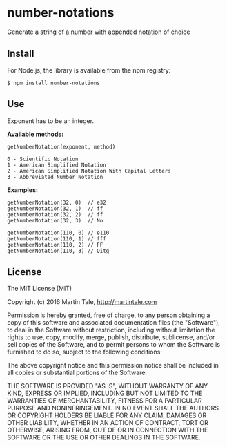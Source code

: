 # number-notations #

Generate a string of a number with appended notation of choice

## Install

For Node.js, the library is available from the npm registry:

    $ npm install number-notations

## Use

Exponent has to be an integer.

**Available methods:**

    getNumberNotation(exponent, method)

    0 - Scientific Notation
    1 - American Simplified Notation
    2 - American Simplified Notation With Capital Letters
    3 - Abbreviated Number Notation

**Examples:**

    getNumberNotation(32, 0)  // e32
    getNumberNotation(32, 1)  // ff
    getNumberNotation(32, 2)  // ff
    getNumberNotation(32, 3)  // No

    getNumberNotation(110, 0) // e110
    getNumberNotation(110, 1) // fff
    getNumberNotation(110, 2) // FF
    getNumberNotation(110, 3) // Qitg

## License

The MIT License (MIT)

Copyright (c) 2016 Martin Tale, http://martintale.com

Permission is hereby granted, free of charge, to any person obtaining a copy
of this software and associated documentation files (the "Software"), to deal
in the Software without restriction, including without limitation the rights
to use, copy, modify, merge, publish, distribute, sublicense, and/or sell
copies of the Software, and to permit persons to whom the Software is
furnished to do so, subject to the following conditions:

The above copyright notice and this permission notice shall be included in all
copies or substantial portions of the Software.

THE SOFTWARE IS PROVIDED "AS IS", WITHOUT WARRANTY OF ANY KIND, EXPRESS OR
IMPLIED, INCLUDING BUT NOT LIMITED TO THE WARRANTIES OF MERCHANTABILITY,
FITNESS FOR A PARTICULAR PURPOSE AND NONINFRINGEMENT. IN NO EVENT SHALL THE
AUTHORS OR COPYRIGHT HOLDERS BE LIABLE FOR ANY CLAIM, DAMAGES OR OTHER
LIABILITY, WHETHER IN AN ACTION OF CONTRACT, TORT OR OTHERWISE, ARISING FROM,
OUT OF OR IN CONNECTION WITH THE SOFTWARE OR THE USE OR OTHER DEALINGS IN THE
SOFTWARE.
